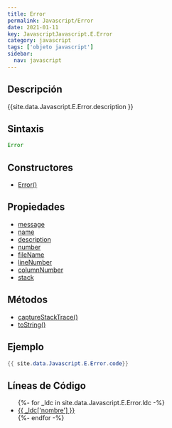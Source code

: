 ```yaml
---
title: Error
permalink: Javascript/Error
date: 2021-01-11
key: JavascriptJavascript.E.Error
category: javascript
tags: ['objeto javascript']
sidebar: 
  nav: javascript
---
```


## Descripción
{{site.data.Javascript.E.Error.description }}

## Sintaxis
~~~javascript
Error
~~~

## Constructores
* [Error()](/javascript/Error/Error/)

## Propiedades
* [message](/javascript/Error/message)
* [name](/javascript/Error/name)
* [description](/javascript/Error/description)
* [number](/javascript/Error/number)
* [fileName](/javascript/Error/fileName)
* [lineNumber](/javascript/Error/lineNumber)
* [columnNumber](/javascript/Error/columnNumber)
* [stack](/javascript/Error/stack)

## Métodos
* [captureStackTrace()](/javascript/Error/captureStackTrace)
* [toString()](/javascript/Error/toString)

## Ejemplo
~~~java
{{ site.data.Javascript.E.Error.code}}
~~~

## Líneas de Código
<ul>
{%- for _ldc in site.data.Javascript.E.Error.ldc -%}
   <li>
       <a href="{{_ldc['url'] }}">{{ _ldc['nombre'] }}</a>
   </li>
{%- endfor -%}
</ul>
